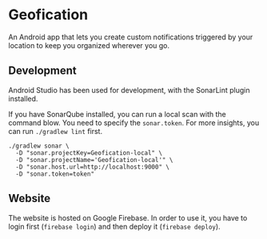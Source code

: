 # Geofication

An Android app that lets you create custom notifications triggered by your location to keep you organized wherever you go.

## Development

Android Studio has been used for development, with the SonarLint plugin installed.

If you have SonarQube installed, you can run a local scan with the command blow. You need to specify the ```sonar.token```. For more insights, you can run ```./gradlew lint``` first.

```
./gradlew sonar \
  -D "sonar.projectKey=Geofication-local" \
  -D "sonar.projectName='Geofication-local'" \
  -D "sonar.host.url=http://localhost:9000" \
  -D "sonar.token=token"
```

## Website

The website is hosted on Google Firebase. In order to use it, you have to login first (```firebase login```) and then deploy it (```firebase deploy```).
